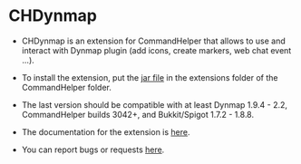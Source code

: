 CHDynmap
========

- CHDynmap is an extension for CommandHelper that allows to use and interact with Dynmap plugin (add icons, create markers, web chat event ...).

- To install the extension, put the [jar file](http://ci.nixium.com/job/CHDynMap/) in the extensions folder of the CommandHelper folder.
 
- The last version should be compatible with at least Dynmap 1.9.4 - 2.2, CommandHelper builds 3042+, and Bukkit/Spigot 1.7.2 - 1.8.8.

- The documentation for the extension is [here](https://github.com/Hekta/CHDynmap/blob/master/documentation/Documentation.md).

- You can report bugs or requests [here](https://github.com/Hekta/CHDynmap/issues).
